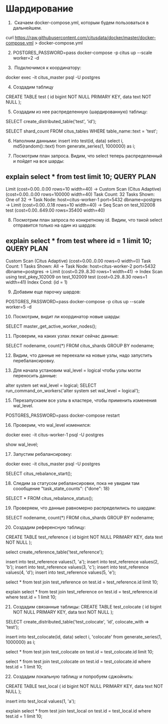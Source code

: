 # Шардирование

1)  Скачаем docker-compose.yml, которым будем пользоваться в дальнейшем.

curl https://raw.githubusercontent.com/citusdata/docker/master/docker-compose.yml > docker-compose.yml

2) POSTGRES_PASSWORD=pass docker-compose -p citus up --scale worker=2 -d

3)  Подключимся к координатору:

docker exec -it citus_master psql -U postgres

4) Создадим таблицу

CREATE TABLE test (
    id bigint NOT NULL PRIMARY KEY,
    data text NOT NULL
);

5) Создадим из нее распределенную (шардированную) таблицу:

SELECT create_distributed_table('test', 'id');

SELECT shard_count FROM citus_tables WHERE table_name::text = 'test';

6) Наполним данными:
insert into test(id, data)
select
    i,
    md5(random()::text)
from generate_series(1, 1000000) as i;

7) Посмотрим план запроса. Видим, что select теперь распределенный и пойдет на все шарды:

explain select * from test limit 10;
                                          QUERY PLAN
-----------------------------------------------------------------------------------------------
 Limit  (cost=0.00..0.00 rows=10 width=40)
   ->  Custom Scan (Citus Adaptive)  (cost=0.00..0.00 rows=100000 width=40)
         Task Count: 32
         Tasks Shown: One of 32
         ->  Task
               Node: host=citus-worker-1 port=5432 dbname=postgres
               ->  Limit  (cost=0.00..0.18 rows=10 width=40)
                     ->  Seq Scan on test_102008 test  (cost=0.00..649.00 rows=35400 width=40)

8) Посмотрим план запроса по конкретному id. Видим, что такой select отправится только на один из шардов:

explain select * from test where id = 1 limit 10;
                                                 QUERY PLAN
------------------------------------------------------------------------------------------------------------
 Custom Scan (Citus Adaptive)  (cost=0.00..0.00 rows=0 width=0)
   Task Count: 1
   Tasks Shown: All
   ->  Task
         Node: host=citus-worker-2 port=5432 dbname=postgres
         ->  Limit  (cost=0.29..8.30 rows=1 width=41)
               ->  Index Scan using test_pkey_102009 on test_102009 test  (cost=0.29..8.30 rows=1 width=41)
                     Index Cond: (id = 1)

9) Добавим еще парочку шардов:

POSTGRES_PASSWORD=pass docker-compose -p citus up --scale worker=5 -d

10) Посмотрим, видит ли координатор новые шарды:

SELECT master_get_active_worker_nodes();

11) Проверим, на каких узлах лежат сейчас данные:

SELECT nodename, count(*)
FROM citus_shards GROUP BY nodename;

12) Видим, что данные не переехали на новые узлы, надо запустить перебалансировку.

13) Для начала установим wal_level = logical чтобы узлы могли переносить данные:

alter system set wal_level = logical;
SELECT run_command_on_workers('alter system set wal_level = logical');

15) Перезапускаем все узлы в кластере, чтобы применить изменения wal_level.

POSTGRES_PASSWORD=pass docker-compose restart

16) Проверим, что wal_level изменился:

docker exec -it citus-worker-1 psql -U postgres

show wal_level;

17) Запустим ребалансировку:

docker exec -it citus_master psql -U postgres

SELECT citus_rebalance_start();

18) Следим за статусом ребалансировки, пока не увидим там соообщение "task_state_counts": {"done": 18}

SELECT * FROM citus_rebalance_status();

19) Проверяем, что данные равномерно распределились по шардам:

SELECT nodename, count(*)
FROM citus_shards GROUP BY nodename;

20) Создадим референсную таблицу:

CREATE TABLE test_reference (
    id bigint NOT NULL PRIMARY KEY,
    data text NOT NULL
);

select create_reference_table('test_reference');

insert into test_reference values(1, 'a');
insert into test_reference values(2, 'b');
insert into test_reference values(3, 'c');
insert into test_reference values(4, 'd');
insert into test_reference values(5, 'e');

select * from test join test_reference on test.id = test_reference.id limit 10;

explain select * from test join test_reference on test.id = test_reference.id where test.id = 1 limit 10;

21) Создадим связанные таблицы:
CREATE TABLE test_colocate (
    id bigint NOT NULL PRIMARY KEY,
    data text NOT NULL
);

SELECT create_distributed_table('test_colocate', 'id', colocate_with => 'test');

insert into test_colocate(id, data)
select
    i,
    'colocate'
from generate_series(1, 1000000) as i;

select * from test join test_colocate on test.id = test_colocate.id limit 10;

select * from test join test_colocate on test.id = test_colocate.id where test.id = 1 limit 10;

22) Создадим локальную таблицу и попробуем сджойнить:

CREATE TABLE test_local (
    id bigint NOT NULL PRIMARY KEY,
    data text NOT NULL
);

insert into test_local values(1, 'a');

explain select * from test join test_local on test.id = test_local.id where test.id = 1 limit 10;
